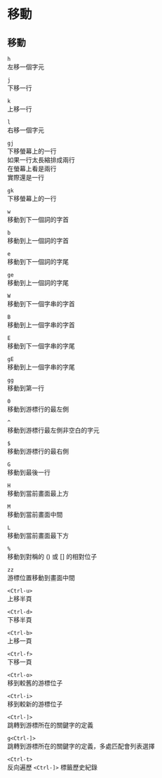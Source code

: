 # 移動

## 移動

`h`  
左移一個字元

`j`  
下移一行

`k`  
上移一行

`l`  
右移一個字元

`gj`  
下移螢幕上的一行  
如果一行太長縮排成兩行  
在螢幕上看是兩行  
實際還是一行

`gk`  
下移螢幕上的一行

`w`  
移動到下一個詞的字首

`b`  
移動到上一個詞的字首

`e`  
移動到下一個詞的字尾

`ge`  
移動到上一個詞的字尾

`W`  
移動到下一個字串的字首

`B`  
移動到上一個字串的字首

`E`  
移動到下一個字串的字尾

`gE`  
移動到上一個字串的字尾

`gg`  
移動到第一行

`0`  
移動到游標行的最左側

`^`  
移動到游標行最左側非空白的字元

`$`  
移動到游標行的最右側

`G`  
移動到最後一行

`H`  
移動到當前畫面最上方

`M`  
移動到當前畫面中間

`L`  
移動到當前畫面最下方

`%`  
移動到對稱的 \(\) 或 \[\] 的相對位子

`zz`  
游標位置移動到畫面中間

`<Ctrl-u>`   
上移半頁

`<Ctrl-d>`  
下移半頁

`<Ctrl-b>`  
上移一頁

`<Ctrl-f>`  
下移一頁

`<Ctrl-o>`  
移到較舊的游標位子

`<Ctrl-i>`  
移到較新的游標位子

`<Ctrl-]>`  
跳轉到游標所在的關鍵字的定義

`g<Ctrl-]>`  
跳轉到游標所在的關鍵字的定義，多處匹配會列表選擇

`<Ctrl-t>`  
反向遍歷 `<Ctrl-]>` 標籤歷史紀錄

